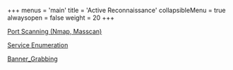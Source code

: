 +++
menus = 'main'
title = 'Active Reconnaissance'
collapsibleMenu = true
alwaysopen = false
weight = 20
+++

[Port Scanning (Nmap, Masscan)](/reconnaissance_info_gathering/active_reconnaissance/port_scanning)

[Service Enumeration](/reconnaissance_info_gathering/active_reconnaissance/service_enumeration)

[Banner_Grabbing](/reconnaissance_info_gathering/active_reconnaissance/banner_grabbing/)
